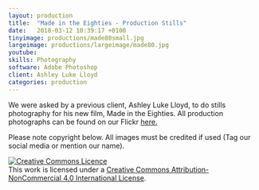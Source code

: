 ```yaml
---
layout: production
title:  "Made in the Eighties - Production Stills"
date:   2018-03-12 10:39:17 +0100
tinyimage: productions/made80small.jpg
largeimage: productions/largeimage/made80.jpg
youtube:
skills: Photography
software: Adobe Photoshop
client: Ashley Luke Lloyd
categories: production
---
```

<!--The date is in american format, sorry!-->
<!--For the youtube link, copy from the videos page, an example would be 'https://www.youtube.com/embed/rT26VIe_VBQ'-->
<!-- Tinyimage must be 500 x 500 pixels, make background transparent (looks better but optional), url is from the /images directory -->
<!-- Write the description below, no character limit -->

We were asked by a previous client, Ashley Luke Lloyd, to do stills photography for his new film, Made in the Eighties. All production photographs can be found on our Flickr <a href="https://www.flickr.com/photos/jordan-shuck/albums/72157664572968187"> here. </a>

Please note copyright below. All images must be credited if used (Tag our social media or mention our name).

<a rel="license" href="http://creativecommons.org/licenses/by-nc/4.0/"><img alt="Creative Commons Licence" style="border-width:0" src="https://i.creativecommons.org/l/by-nc/4.0/88x31.png" /></a><br />This work is licensed under a <a rel="license" href="http://creativecommons.org/licenses/by-nc/4.0/">Creative Commons Attribution-NonCommercial 4.0 International License</a>.
